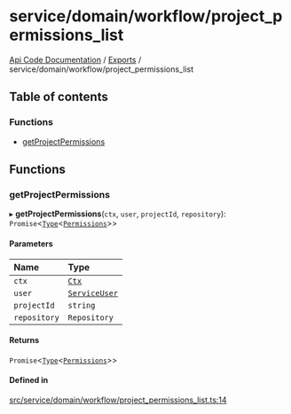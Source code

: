 # service/domain/workflow/project\_permissions\_list
 
[Api Code Documentation](../README.md) / [Exports](../modules.md) / service/domain/workflow/project\_permissions\_list

## Table of contents

### Functions

- [getProjectPermissions](service_domain_workflow_project_permissions_list.md#getprojectpermissions)

## Functions

### getProjectPermissions

▸ **getProjectPermissions**(`ctx`, `user`, `projectId`, `repository`): `Promise`<[`Type`](result.md#type)<[`Permissions`](service_domain_permissions.md#permissions)\>\>

#### Parameters

| Name | Type |
| :------ | :------ |
| `ctx` | [`Ctx`](../interfaces/lib_ctx.Ctx.md) |
| `user` | [`ServiceUser`](../interfaces/service_domain_organization_service_user.ServiceUser.md) |
| `projectId` | `string` |
| `repository` | `Repository` |

#### Returns

`Promise`<[`Type`](result.md#type)<[`Permissions`](service_domain_permissions.md#permissions)\>\>

#### Defined in

[src/service/domain/workflow/project_permissions_list.ts:14](https://github.com/openkfw/TruBudget/blob/a06c11b/api/src/service/domain/workflow/project_permissions_list.ts#L14)
